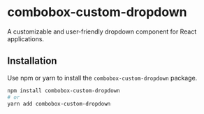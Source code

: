 # combobox-custom-dropdown

A customizable and user-friendly dropdown component for React applications.

## Installation

Use npm or yarn to install the `combobox-custom-dropdown` package.

```bash
npm install combobox-custom-dropdown
# or
yarn add combobox-custom-dropdown
